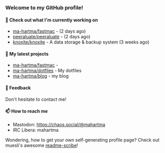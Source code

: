 ### Welcome to my GitHub profile!

#### 🔭 Check out what I'm currently working on

- [ma-hartma/fastmac](https://github.com/ma-hartma/fastmac) -  (2 days ago)
- [peeraluate/peeraluate](https://github.com/peeraluate/peeraluate) -  (2 days ago)
- [knoxite/knoxite](https://github.com/knoxite/knoxite) - A data storage &amp; backup system (3 weeks ago)

#### 🌱 My latest projects

- [ma-hartma/fastmac](https://github.com/ma-hartma/fastmac) - 
- [ma-hartma/dotfiles](https://github.com/ma-hartma/dotfiles) - My dotfiles
- [ma-hartma/blog](https://github.com/ma-hartma/blog) - my blog

#### 💬 Feedback

Don't hesitate to contact me!

#### 📫 How to reach me

- Mastodon: https://chaos.social/@mahartma
- IRC Libera: mahartma

Wondering, how to get your own self-generating profile page? 
Check out muesli's awesome [readme-scribe](https://github.com/muesli/readme-scribe)!
